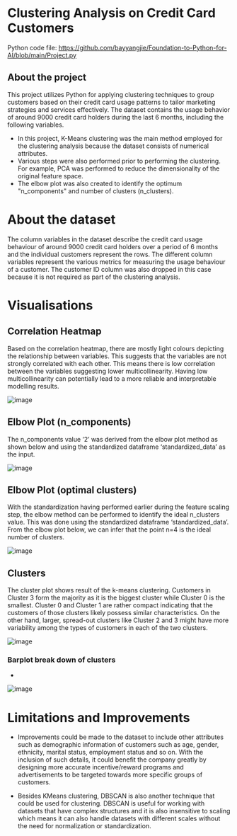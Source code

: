 # Clustering Analysis on Credit Card Customers

 Python code file: https://github.com/bayyangjie/Foundation-to-Python-for-AI/blob/main/Project.py

## About the project
This project utilizes Python for applying clustering techniques to group customers based on their credit card usage patterns to tailor marketing strategies and services effectively. The dataset contains the usage behavior of around 9000 credit card holders during the last 6 months, including the following variables.

* In this project, K-Means clustering was the main method employed for the clustering analysis because the dataset consists of numerical attributes.
* Various steps were also performed prior to performing the clustering. For example, PCA was performed to reduce the dimensionality of the original feature space.
* The elbow plot was also created to identify the optimum "n_components" and number of clusters (n_clusters).

# About the dataset
The column variables in the dataset describe the credit card usage behaviour of around 9000 credit card holders over a period of 6 months and the individual customers represent the rows. The different column variables represent the various metrics for measuring the usage behaviour of a customer. The customer ID column was also dropped in this case because it is not required as part of the clustering analysis. 

# Visualisations

## Correlation Heatmap
Based on the correlation heatmap, there are mostly light colours depicting the relationship between variables. This suggests that the variables are not strongly correlated with each other. This means there is low correlation between the variables suggesting lower multicollinearity. Having low multicollinearity can potentially lead to a more reliable and interpretable modelling results.

![image](https://github.com/user-attachments/assets/b2c5c71c-7bfe-4372-90a1-8b588bf0fca1)

## Elbow Plot (n_components)
The n_components value ‘2’ was derived from the elbow plot method as shown below and using the standardized dataframe ‘standardized_data’ as the input.

![image](https://github.com/user-attachments/assets/2902aff7-50c8-48e8-9c61-16579b8c6b7d)

## Elbow Plot (optimal clusters)
With the standardization having performed earlier during the feature scaling step, the elbow method can be performed to identify the ideal n_clusters value. This was done using the standardized dataframe ‘standardized_data’. From the elbow plot below, we can infer that the point n=4 is the ideal number of clusters.

![image](https://github.com/user-attachments/assets/401b38d6-e006-4def-bdd2-750a352985e3)

## Clusters
The cluster plot shows result of the k-means clustering. Customers in Cluster 3 form the majority as it is the biggest cluster while Cluster 0 is the smallest. Cluster 0 and Cluster 1 are rather compact indicating that the customers of those clusters likely possess similar characteristics. On the other hand, larger, spread-out clusters like Cluster 2 and 3 might have more variability among the types of customers in each of the two clusters.  

![image](https://github.com/user-attachments/assets/542bfff8-04ef-462e-8395-57c9f53805c0)

### Barplot break down of clusters 
* 

![image](https://github.com/user-attachments/assets/36b48e4c-5f38-4422-9db6-439476f1d062)

# Limitations and Improvements
* Improvements could be made to the dataset to include other attributes such as demographic information of customers such as age, gender, ethnicity, marital status, employment status and so on. With the inclusion of such details, it could benefit the company greatly by designing more accurate incentive/reward programs and advertisements to be targeted towards more specific groups of customers. 

* Besides KMeans clustering, DBSCAN is also another technique that could be used for clustering. DBSCAN is useful for working with datasets that have complex structures and it is also insensitive to scaling which means it can also handle datasets with different scales without the need for normalization or standardization.
